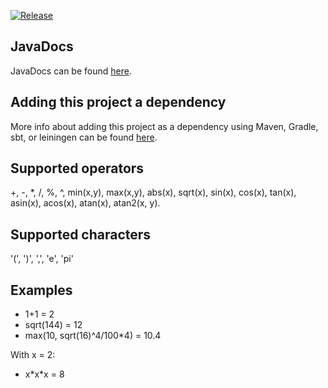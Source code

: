 [![Release](https://jitpack.io/v/PimvanderLoos/JCalculator.svg?style=flat-square)](https://jitpack.io/#PimvanderLoos/JCalculator/)

## JavaDocs
JavaDocs can be found [here](https://javadoc.jitpack.io/com/github/PimvanderLoos/JCalculator/latest/javadoc/).

## Adding this project a dependency
More info about adding this project as a dependency using Maven, Gradle, sbt, or leiningen can be found [here](https://jitpack.io/#PimvanderLoos/JCalculator/LATEST).

## Supported operators
+, -, *, /, %, ^, min(x,y), max(x,y), abs(x), sqrt(x), sin(x), cos(x), tan(x), asin(x), acos(x), atan(x), atan2(x, y).

## Supported characters
'(', ')', ',', 'e', 'pi'

## Examples
- 1+1 = 2
- sqrt(144) = 12
- max(10, sqrt(16)^4/100*4) = 10.4

With x = 2:
- x\*x\*x  = 8

